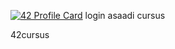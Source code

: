 [![42 Profile Card](https://1337-readme.vercel.app/api/profile?cursus=42cursus&dark=true&login=asaadi)](https://github.com/mohouyizme/1337-readme)
login
asaadi
cursus

42cursus
